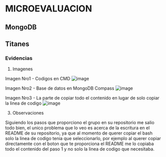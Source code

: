 # MICROEVALUACION
  ## MongoDB
  ## Titanes

### Evidencias
1. Imagenes

Imagen Nro1 - Codigos en CMD
![image](https://github.com/user-attachments/assets/754028ee-11d7-474b-9202-cc9d98b753f9)

Imagen Nro2 - Base de datos en MongoDB Compass
![image](https://github.com/user-attachments/assets/ee7555af-5ccf-45ee-8a04-32688a51acbe)

Imagen Nro3 - La parte de copiar todo el contenido en lugar de solo copiar la linea de codigo
![image](https://github.com/user-attachments/assets/4ed507b5-7832-4f29-b4fb-eddd11a71c97)

3. Observaciones
   
Siguiendo los pasos que proporciono el grupo en su repositorio me salio todo bien, el unico problema que lo veo es acerca de la escritura en el README de su repositorio, ya que al momento de querer copiar el bash solo la linea de codigo tenia que seleccionarlo, por ejemplo al querer copiar directamente con el boton que te proporciona el README me lo copiaba todo el contenido del paso 1 y no solo la linea de codigo que necesitaba.
